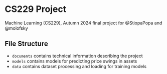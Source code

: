 # CS229 Project

Machine Learning (CS229), Autumn 2024 final project for @StiopaPopa and @molofsky

## File Structure
- `documents` contains technical information describing the project
- `models` contains models for predicting price swings in assets
- `data` contains dataset processing and loading for training models

